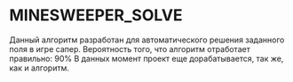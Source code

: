 # MINESWEEPER_SOLVE
Данный алгоритм разработан для автоматического решения заданного поля в игре сапер. Вероятность того, что алгоритм
отработает правильно: 90%
В данных момент проект еще дорабатывается, так же, как и алгоритм. 
